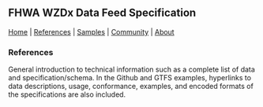 
## FHWA WZDx Data Feed Specification

[Home](https://fhwadatarep.github.io/demo/) | [References](https://fhwadatarep.github.io/demo/references.md) | [Samples](https://fhwadatarep.github.io/demo/) | [Community](https://fhwadatarep.github.io/demo/) | [About](https://fhwadatarep.github.io/demo/)


### References

General introduction to technical information such as a complete list of data and specification/schema. In the Github and GTFS examples, hyperlinks to data descriptions, usage, conformance, examples, and encoded formats of the specifications are also included.
